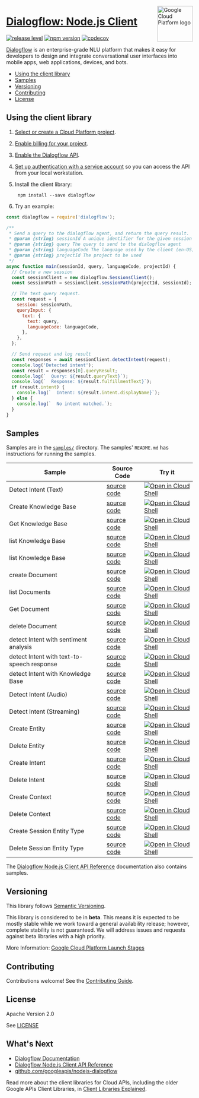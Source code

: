 [//]: # "This README.md file is auto-generated, all changes to this file will be lost."
[//]: # "To regenerate it, use `npm run generate-scaffolding`."
<img src="https://avatars2.githubusercontent.com/u/2810941?v=3&s=96" alt="Google Cloud Platform logo" title="Google Cloud Platform" align="right" height="96" width="96"/>

# [Dialogflow: Node.js Client](https://github.com/googleapis/nodejs-dialogflow)

[![release level](https://img.shields.io/badge/release%20level-beta-yellow.svg?style&#x3D;flat)](https://cloud.google.com/terms/launch-stages)
[![npm version](https://img.shields.io/npm/v/dialogflow.svg)](https://www.npmjs.org/package/dialogflow)
[![codecov](https://img.shields.io/codecov/c/github/googleapis/nodejs-dialogflow/master.svg?style=flat)](https://codecov.io/gh/googleapis/nodejs-dialogflow)

[Dialogflow](https://dialogflow.com/docs/reference/v2-agent-setup) is an enterprise-grade NLU platform that makes it easy for developers to design and integrate conversational user interfaces into mobile apps, web applications, devices, and bots.


* [Using the client library](#using-the-client-library)
* [Samples](#samples)
* [Versioning](#versioning)
* [Contributing](#contributing)
* [License](#license)

## Using the client library

1.  [Select or create a Cloud Platform project][projects].

1.  [Enable billing for your project][billing].

1.  [Enable the Dialogflow API][enable_api].

1.  [Set up authentication with a service account][auth] so you can access the
    API from your local workstation.

1. Install the client library:

        npm install --save dialogflow

1. Try an example:

```javascript
const dialogflow = require('dialogflow');

/**
 * Send a query to the dialogflow agent, and return the query result.
 * @param {string} sessionId A unique identifier for the given session
 * @param {string} query The query to send to the dialogflow agent
 * @param {string} languageCode The language used by the client (en-US)
 * @param {string} projectId The project to be used
 */
async function main(sessionId, query, languageCode, projectId) {
  // Create a new session
  const sessionClient = new dialogflow.SessionsClient();
  const sessionPath = sessionClient.sessionPath(projectId, sessionId);

  // The text query request.
  const request = {
    session: sessionPath,
    queryInput: {
      text: {
        text: query,
        languageCode: languageCode,
      },
    },
  };

  // Send request and log result
  const responses = await sessionClient.detectIntent(request);
  console.log('Detected intent');
  const result = responses[0].queryResult;
  console.log(`  Query: ${result.queryText}`);
  console.log(`  Response: ${result.fulfillmentText}`);
  if (result.intent) {
    console.log(`  Intent: ${result.intent.displayName}`);
  } else {
    console.log(`  No intent matched.`);
  }
}
```

## Samples

Samples are in the [`samples/`](https://github.com/googleapis/nodejs-dialogflow/tree/master/samples) directory. The samples' `README.md`
has instructions for running the samples.

| Sample                      | Source Code                       | Try it |
| --------------------------- | --------------------------------- | ------ |
| Detect Intent (Text) | [source code](https://github.com/googleapis/nodejs-dialogflow/blob/master/samples/detect.js) | [![Open in Cloud Shell][shell_img]](https://console.cloud.google.com/cloudshell/open?git_repo=https://github.com/googleapis/nodejs-dialogflow&page=editor&open_in_editor=samples/detect.js,samples/README.md) |
| Create Knowledge Base | [source code](https://github.com/googleapis/nodejs-dialogflow/blob/master/samples/detect.v2beta1.js) | [![Open in Cloud Shell][shell_img]](https://console.cloud.google.com/cloudshell/open?git_repo=https://github.com/googleapis/nodejs-dialogflow&page=editor&open_in_editor=samples/detect.v2beta1.js,samples/README.md) |
| Get Knowledge Base | [source code](https://github.com/googleapis/nodejs-dialogflow/blob/master/samples/detect.v2beta1.js) | [![Open in Cloud Shell][shell_img]](https://console.cloud.google.com/cloudshell/open?git_repo=https://github.com/googleapis/nodejs-dialogflow&page=editor&open_in_editor=samples/detect.v2beta1.js,samples/README.md) |
| list Knowledge Base | [source code](https://github.com/googleapis/nodejs-dialogflow/blob/master/samples/detect.v2beta1.js) | [![Open in Cloud Shell][shell_img]](https://console.cloud.google.com/cloudshell/open?git_repo=https://github.com/googleapis/nodejs-dialogflow&page=editor&open_in_editor=samples/detect.v2beta1.js,samples/README.md) |
| list Knowledge Base | [source code](https://github.com/googleapis/nodejs-dialogflow/blob/master/samples/detect.v2beta1.js) | [![Open in Cloud Shell][shell_img]](https://console.cloud.google.com/cloudshell/open?git_repo=https://github.com/googleapis/nodejs-dialogflow&page=editor&open_in_editor=samples/detect.v2beta1.js,samples/README.md) |
| create Document | [source code](https://github.com/googleapis/nodejs-dialogflow/blob/master/samples/detect.v2beta1.js) | [![Open in Cloud Shell][shell_img]](https://console.cloud.google.com/cloudshell/open?git_repo=https://github.com/googleapis/nodejs-dialogflow&page=editor&open_in_editor=samples/detect.v2beta1.js,samples/README.md) |
| list Documents | [source code](https://github.com/googleapis/nodejs-dialogflow/blob/master/samples/detect.v2beta1.js) | [![Open in Cloud Shell][shell_img]](https://console.cloud.google.com/cloudshell/open?git_repo=https://github.com/googleapis/nodejs-dialogflow&page=editor&open_in_editor=samples/detect.v2beta1.js,samples/README.md) |
| Get Document | [source code](https://github.com/googleapis/nodejs-dialogflow/blob/master/samples/detect.v2beta1.js) | [![Open in Cloud Shell][shell_img]](https://console.cloud.google.com/cloudshell/open?git_repo=https://github.com/googleapis/nodejs-dialogflow&page=editor&open_in_editor=samples/detect.v2beta1.js,samples/README.md) |
| delete Document | [source code](https://github.com/googleapis/nodejs-dialogflow/blob/master/samples/detect.v2beta1.js) | [![Open in Cloud Shell][shell_img]](https://console.cloud.google.com/cloudshell/open?git_repo=https://github.com/googleapis/nodejs-dialogflow&page=editor&open_in_editor=samples/detect.v2beta1.js,samples/README.md) |
| detect Intent with sentiment analysis | [source code](https://github.com/googleapis/nodejs-dialogflow/blob/master/samples/detect.v2beta1.js) | [![Open in Cloud Shell][shell_img]](https://console.cloud.google.com/cloudshell/open?git_repo=https://github.com/googleapis/nodejs-dialogflow&page=editor&open_in_editor=samples/detect.v2beta1.js,samples/README.md) |
| detect Intent with text-to-speech response | [source code](https://github.com/googleapis/nodejs-dialogflow/blob/master/samples/detect.v2beta1.js) | [![Open in Cloud Shell][shell_img]](https://console.cloud.google.com/cloudshell/open?git_repo=https://github.com/googleapis/nodejs-dialogflow&page=editor&open_in_editor=samples/detect.v2beta1.js,samples/README.md) |
| detect Intent with Knowledge Base | [source code](https://github.com/googleapis/nodejs-dialogflow/blob/master/samples/detect.v2beta1.js) | [![Open in Cloud Shell][shell_img]](https://console.cloud.google.com/cloudshell/open?git_repo=https://github.com/googleapis/nodejs-dialogflow&page=editor&open_in_editor=samples/detect.v2beta1.js,samples/README.md) |
| Detect Intent (Audio) | [source code](https://github.com/googleapis/nodejs-dialogflow/blob/master/samples/detect.js) | [![Open in Cloud Shell][shell_img]](https://console.cloud.google.com/cloudshell/open?git_repo=https://github.com/googleapis/nodejs-dialogflow&page=editor&open_in_editor=samples/detect.js,samples/README.md) |
| Detect Intent (Streaming) | [source code](https://github.com/googleapis/nodejs-dialogflow/blob/master/samples/detect.js) | [![Open in Cloud Shell][shell_img]](https://console.cloud.google.com/cloudshell/open?git_repo=https://github.com/googleapis/nodejs-dialogflow&page=editor&open_in_editor=samples/detect.js,samples/README.md) |
| Create Entity | [source code](https://github.com/googleapis/nodejs-dialogflow/blob/master/samples/resource.js) | [![Open in Cloud Shell][shell_img]](https://console.cloud.google.com/cloudshell/open?git_repo=https://github.com/googleapis/nodejs-dialogflow&page=editor&open_in_editor=samples/resource.js,samples/README.md) |
| Delete Entity | [source code](https://github.com/googleapis/nodejs-dialogflow/blob/master/samples/resource.js) | [![Open in Cloud Shell][shell_img]](https://console.cloud.google.com/cloudshell/open?git_repo=https://github.com/googleapis/nodejs-dialogflow&page=editor&open_in_editor=samples/resource.js,samples/README.md) |
| Create Intent | [source code](https://github.com/googleapis/nodejs-dialogflow/blob/master/samples/resource.js) | [![Open in Cloud Shell][shell_img]](https://console.cloud.google.com/cloudshell/open?git_repo=https://github.com/googleapis/nodejs-dialogflow&page=editor&open_in_editor=samples/resource.js,samples/README.md) |
| Delete Intent | [source code](https://github.com/googleapis/nodejs-dialogflow/blob/master/samples/resource.js) | [![Open in Cloud Shell][shell_img]](https://console.cloud.google.com/cloudshell/open?git_repo=https://github.com/googleapis/nodejs-dialogflow&page=editor&open_in_editor=samples/resource.js,samples/README.md) |
| Create Context | [source code](https://github.com/googleapis/nodejs-dialogflow/blob/master/samples/resource.js) | [![Open in Cloud Shell][shell_img]](https://console.cloud.google.com/cloudshell/open?git_repo=https://github.com/googleapis/nodejs-dialogflow&page=editor&open_in_editor=samples/resource.js,samples/README.md) |
| Delete Context | [source code](https://github.com/googleapis/nodejs-dialogflow/blob/master/samples/resource.js) | [![Open in Cloud Shell][shell_img]](https://console.cloud.google.com/cloudshell/open?git_repo=https://github.com/googleapis/nodejs-dialogflow&page=editor&open_in_editor=samples/resource.js,samples/README.md) |
| Create Session Entity Type | [source code](https://github.com/googleapis/nodejs-dialogflow/blob/master/samples/resource.js) | [![Open in Cloud Shell][shell_img]](https://console.cloud.google.com/cloudshell/open?git_repo=https://github.com/googleapis/nodejs-dialogflow&page=editor&open_in_editor=samples/resource.js,samples/README.md) |
| Delete Session Entity Type | [source code](https://github.com/googleapis/nodejs-dialogflow/blob/master/samples/resource.js) | [![Open in Cloud Shell][shell_img]](https://console.cloud.google.com/cloudshell/open?git_repo=https://github.com/googleapis/nodejs-dialogflow&page=editor&open_in_editor=samples/resource.js,samples/README.md) |

The [Dialogflow Node.js Client API Reference][client-docs] documentation
also contains samples.

## Versioning

This library follows [Semantic Versioning](http://semver.org/).

This library is considered to be in **beta**. This means it is expected to be
mostly stable while we work toward a general availability release; however,
complete stability is not guaranteed. We will address issues and requests
against beta libraries with a high priority.

More Information: [Google Cloud Platform Launch Stages][launch_stages]

[launch_stages]: https://cloud.google.com/terms/launch-stages

## Contributing

Contributions welcome! See the [Contributing Guide](https://github.com/googleapis/nodejs-dialogflow/blob/master/.github/CONTRIBUTING.md).

## License

Apache Version 2.0

See [LICENSE](https://github.com/googleapis/nodejs-dialogflow/blob/master/LICENSE)

## What's Next

* [Dialogflow Documentation][product-docs]
* [Dialogflow Node.js Client API Reference][client-docs]
* [github.com/googleapis/nodejs-dialogflow](https://github.com/googleapis/nodejs-dialogflow)

Read more about the client libraries for Cloud APIs, including the older
Google APIs Client Libraries, in [Client Libraries Explained][explained].

[explained]: https://cloud.google.com/apis/docs/client-libraries-explained

[client-docs]: https://dialogflow.com/docs/reference/api-v2/rpc/
[product-docs]: https://dialogflow.com/docs/reference/api-v2/rpc/
[shell_img]: https://gstatic.com/cloudssh/images/open-btn.png
[projects]: https://console.cloud.google.com/project
[billing]: https://support.google.com/cloud/answer/6293499#enable-billing
[enable_api]: https://console.cloud.google.com/flows/enableapi?apiid=dialogflow.googleapis.com
[auth]: https://cloud.google.com/docs/authentication/getting-started
